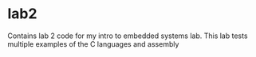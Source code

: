 # lab2
Contains lab 2 code for my intro to embedded systems lab. This lab tests multiple examples of the C languages and assembly
